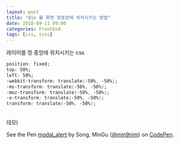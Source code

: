 ```yaml
---
layout: post
title: "div 를 화면 정중앙에 위치시키는 방법"
date: 2018-09-11 09:00
categories: FrontEnd
tags: [css, scss]
---
```

레이어를 정 중앙에 위치시키는 css

```css
position: fixed;
top: 50%;
left: 50%;
-webkit-transform: translate(-50%, -50%);
-ms-transform: translate(-50%, -50%);
-moz-transform: translate(-50%, -50%);
-o-transform: translate(-50%, -50%);
transform: translate(-50%, -50%);
```

<br>
데모) <https://codepen.io/min9nim/pen/QVmKWR>
<p data-height="265" data-theme-id="0" data-slug-hash="QVmKWR" data-default-tab="css,result" data-user="min9nim" data-pen-title="modal_alert" class="codepen">See the Pen <a href="https://codepen.io/min9nim/pen/QVmKWR/">modal_alert</a> by Song, MinGu (<a href="https://codepen.io/min9nim">@min9nim</a>) on <a href="https://codepen.io">CodePen</a>.</p>
<script async src="https://static.codepen.io/assets/embed/ei.js"></script>